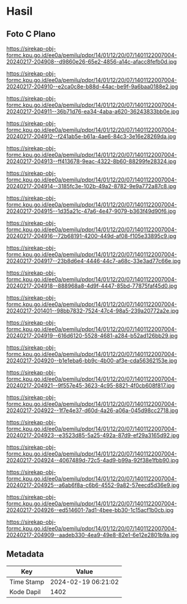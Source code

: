 # Hasil

## Foto C Plano

https://sirekap-obj-formc.kpu.go.id/ee0a/pemilu/pdpr/14/01/12/20/07/1401122007004-20240217-204908--d9860e26-65e2-4856-a14c-afacc8fefb0d.jpg

https://sirekap-obj-formc.kpu.go.id/ee0a/pemilu/pdpr/14/01/12/20/07/1401122007004-20240217-204910--e2ca0c8e-b88d-44ac-be9f-9a6baa0188e2.jpg

https://sirekap-obj-formc.kpu.go.id/ee0a/pemilu/pdpr/14/01/12/20/07/1401122007004-20240217-204911--36b71d76-ea34-4aba-a620-36243833bb0e.jpg

https://sirekap-obj-formc.kpu.go.id/ee0a/pemilu/pdpr/14/01/12/20/07/1401122007004-20240217-204912--f241ab5e-b61a-4ae6-84c3-3e16e28269da.jpg

https://sirekap-obj-formc.kpu.go.id/ee0a/pemilu/pdpr/14/01/12/20/07/1401122007004-20240217-204913--ff413678-9eac-4322-8b60-88299fe28324.jpg

https://sirekap-obj-formc.kpu.go.id/ee0a/pemilu/pdpr/14/01/12/20/07/1401122007004-20240217-204914--3185fc3e-102b-49a2-8782-9e9a772a87c8.jpg

https://sirekap-obj-formc.kpu.go.id/ee0a/pemilu/pdpr/14/01/12/20/07/1401122007004-20240217-204915--1d35a21c-47a6-4e47-9079-b363f49d90f6.jpg

https://sirekap-obj-formc.kpu.go.id/ee0a/pemilu/pdpr/14/01/12/20/07/1401122007004-20240217-204916--72b68191-4200-449d-af08-f105e33895c9.jpg

https://sirekap-obj-formc.kpu.go.id/ee0a/pemilu/pdpr/14/01/12/20/07/1401122007004-20240217-204917--23b8d6e4-4446-44c7-a68c-33e3ad77c66e.jpg

https://sirekap-obj-formc.kpu.go.id/ee0a/pemilu/pdpr/14/01/12/20/07/1401122007004-20240217-204918--888968a8-4d9f-4447-85bd-77875faf45d0.jpg

https://sirekap-obj-formc.kpu.go.id/ee0a/pemilu/pdpr/14/01/12/20/07/1401122007004-20240217-201401--98bb7832-7524-47c4-98a5-239a20772a2e.jpg

https://sirekap-obj-formc.kpu.go.id/ee0a/pemilu/pdpr/14/01/12/20/07/1401122007004-20240217-204919--616d6120-5528-4681-a284-b52ad126bb29.jpg

https://sirekap-obj-formc.kpu.go.id/ee0a/pemilu/pdpr/14/01/12/20/07/1401122007004-20240217-204920--b1e1eba6-bb9c-4b00-af3e-cda56362153e.jpg

https://sirekap-obj-formc.kpu.go.id/ee0a/pemilu/pdpr/14/01/12/20/07/1401122007004-20240217-204921--9f557e45-3623-4c95-8821-4f0cb608f817.jpg

https://sirekap-obj-formc.kpu.go.id/ee0a/pemilu/pdpr/14/01/12/20/07/1401122007004-20240217-204922--1f7e4e37-d60d-4a26-a06a-045d98cc2718.jpg

https://sirekap-obj-formc.kpu.go.id/ee0a/pemilu/pdpr/14/01/12/20/07/1401122007004-20240217-204923--e3523d85-5a25-492a-87d9-ef29a3165d92.jpg

https://sirekap-obj-formc.kpu.go.id/ee0a/pemilu/pdpr/14/01/12/20/07/1401122007004-20240217-204924--4067489d-72c5-4ad9-b99a-92f38e1fbb90.jpg

https://sirekap-obj-formc.kpu.go.id/ee0a/pemilu/pdpr/14/01/12/20/07/1401122007004-20240217-204925--a6ab6f8a-c6b6-4552-9a82-57eecd5d36e9.jpg

https://sirekap-obj-formc.kpu.go.id/ee0a/pemilu/pdpr/14/01/12/20/07/1401122007004-20240217-204926--ed514601-7ad1-4bee-bb30-1c15acf1b0cb.jpg

https://sirekap-obj-formc.kpu.go.id/ee0a/pemilu/pdpr/14/01/12/20/07/1401122007004-20240217-204909--aadeb330-4ea9-49e8-82e1-6e12e2801b9a.jpg


## Metadata

| Key        | Value               |
| ---------- | ------------------- |
| Time Stamp | 2024-02-19 06:21:02 |
| Kode Dapil | 1402                |




